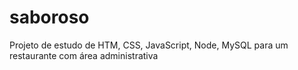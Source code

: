 # saboroso
 Projeto de estudo de HTM, CSS, JavaScript, Node, MySQL para um restaurante com área administrativa
